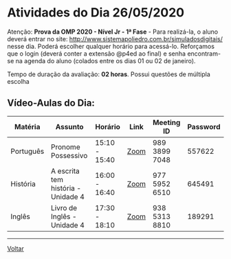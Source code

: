 # Atividades do Dia 26/05/2020

Atenção: **Prova da OMP 2020 - Nível Jr - 1ª Fase** - Para realizá-la, o aluno deverá entrar no site: <http://www.sistemapoliedro.com.br/simuladosdigitais/> nesse dia. Poderá escolher qualquer horário para acessá-lo. Reforçamos que o login (deverá conter a extensão @p4ed ao final) e senha encontram-se na agenda do aluno (colados entre os dias 01 ou 02 de janeiro).

  Tempo de duração da avaliação: **02 horas**. Possui questões de múltipla escolha

## Vídeo-Aulas do Dia:

| Matéria | Assunto |Horário | Link | Meeting ID | Password |
|---------|---------|--------|------|------------|----------|
| Português | Pronome Possessivo | 15:10 - 15:40 | [Zoom](https://zoom.us/j/98938997048?pwd=UCttSHo2UEV4amdZb01QcEdiUXdBUT09) | 989 3899 7048 | 557622 |
| História | A escrita tem história - Unidade 4 | 16:00 - 16:40 | [Zoom](https://zoom.us/j/97759526510?pwd=S29MdURkdlp5dTZFT0VaRVFPT2FSZz09) | 977 5952 6510 | 645491 |
| Inglês | Livro de Inglês - Unidade 4 | 17:30 - 18:10 | [Zoom](https://zoom.us/j/93853138810?pwd=d1ZMbDcySThVZy9ZNTJFanRhcFBaUT09) | 938 5313 8810 | 189291 | 


---
[Voltar](index.md)


[plataforma AVA]: https://poliedro-ava.azurewebsites.net
